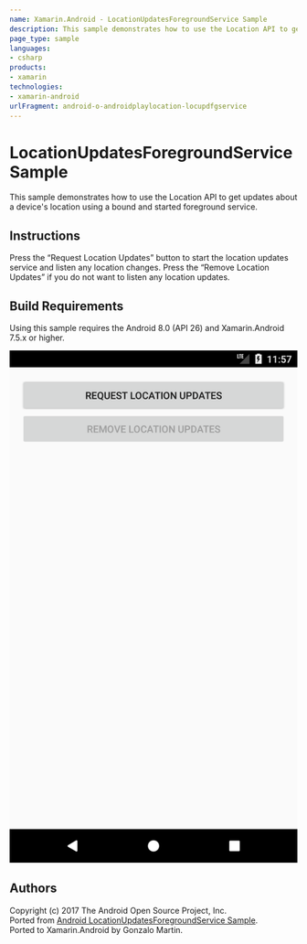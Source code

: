 ```yaml
---
name: Xamarin.Android - LocationUpdatesForegroundService Sample
description: This sample demonstrates how to use the Location API to get updates about a device's location using a bound and started foreground service....
page_type: sample
languages:
- csharp
products:
- xamarin
technologies:
- xamarin-android
urlFragment: android-o-androidplaylocation-locupdfgservice
---
```

# LocationUpdatesForegroundService Sample

This sample demonstrates how to use the Location API to get updates about a device's location using a bound and started foreground service.

## Instructions

Press the “Request Location Updates” button to start the location updates service and listen any location changes.
Press the “Remove Location Updates” if you do not want to listen any location updates.


## Build Requirements
Using this sample requires the Android 8.0 (API 26) and Xamarin.Android 7.5.x or higher.


![LocationUpdatesForegroundService Sample application screenshot](Screenshots/Main.png "LocationUpdatesForegroundService Sample application screenshot")

## Authors
Copyright (c) 2017 The Android Open Source Project, Inc.  
Ported from [Android LocationUpdatesForegroundService Sample](https://github.com/googlesamples/android-play-location/tree/master/LocationUpdatesForegroundService).  
Ported to Xamarin.Android by Gonzalo Martin.
